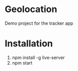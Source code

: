 # Geolocation
Demo project for the tracker app


# Installation
1. npm install -g live-server
2. npm start
